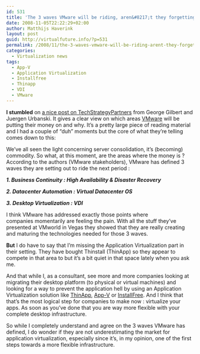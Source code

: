 ```yaml
---
id: 531
title: 'The 3 waves VMware will be riding, aren&#8217;t they forgetting something ?'
date: 2008-11-05T22:22:29+02:00
author: Matthijs Haverink
layout: post
guid: http://virtualfuture.info/?p=531
permalink: /2008/11/the-3-waves-vmware-will-be-riding-arent-they-forgetting-something/
categories:
  - Virtualization news
tags:
  - App-V
  - Application Virtualization
  - Installfree
  - Thinapp
  - VDI
  - VMware
---
```

**I stumbled** on <a href="http://techstrategypartners.wordpress.com/2008/10/19/is-vmwares-hyper-growth-phase-over-2/" target="_blank">a nice post on TechStrategyPartners</a> from George Gilbert and Juergen Urbanski. It gives a clear view on which areas <a href="http://www.vmware.com" target="_blank">VMware</a> will be putting their money on and why. It&#8217;s a pretty large piece of reading material and I had a couple of &#8220;duh&#8221; moments but the core of what they&#8217;re telling comes down to this:

We&#8217;ve all seen the light concerning server consolidation, it&#8217;s (becoming) commodity. So what, at this moment, are the areas where the money is ? According to the authors (VMware stakeholders), VMware has defined 3 waves they are setting out to ride the next period :<!--more-->

**_1. Business Continuity : High Availability & Disaster Recovery_**

**_2. Datacenter Automation : Virtual Datacenter OS_**

**_3. Desktop Virtualization : VDI_**

I think VMware has addressed exactly those points where companies momentarily are feeling the pain. With all the stuff they&#8217;ve presented at VMworld in Vegas they showed that they are really creating and maturing the technologies needed for those 3 waves.

**But** I do have to say that I&#8217;m missing the Application Virtualization part in their setting. They have bought Thinstall (ThinApp) so they appear to compete in that area to but it&#8217;s a bit quiet in that space lately when you ask me.

And that while I, as a consultant, see more and more companies looking at migrating their desktop platform (to physical or virtual machines) and looking for a way to prevent the application hell by using an Application Virtualization solution like <a href="http://www.vmware.com/products/thinapp/" target="_blank">ThinApp</a>, <a href="http://www.microsoft.com/systemcenter/appv/default.mspx" target="_blank">App-V</a> or <a href="http://www.installfree.com" target="_blank">InstallFree</a>. And I think that that&#8217;s the most logical step for companies to make now : virtualize your apps. As soon as you&#8217;ve done that you are way more flexible with your complete desktop infrastructure.

So while I completely understand and agree on the 3 waves VMware has defined, I do wonder if they are not underestimating the market for application virtualization, especially since it&#8217;s, in my opinion, one of the first steps towards a more flexible infrastructure.